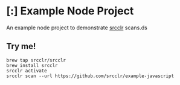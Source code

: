 # [:] Example Node Project

An example node project to demonstrate [srcclr](https://www.srcclr.com) scans.ds

## Try me!

```
brew tap srcclr/srcclr
brew install srcclr
srcclr activate
srcclr scan --url https://github.com/srcclr/example-javascript
```
